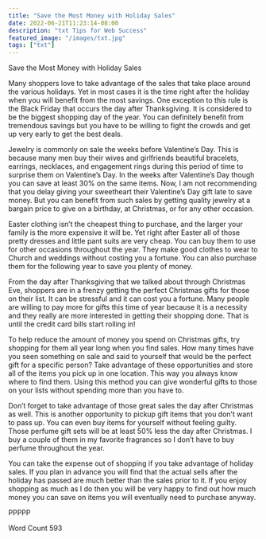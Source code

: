 ```yaml
---
title: "Save the Most Money with Holiday Sales"
date: 2022-06-21T11:23:14-08:00
description: "txt Tips for Web Success"
featured_image: "/images/txt.jpg"
tags: ["txt"]
---
```


Save the Most Money with Holiday Sales

Many shoppers love to take advantage of the sales that take place around the various holidays. Yet in most cases it is the time right after the holiday when you will benefit from the most savings. One exception to this rule is the Black Friday that occurs the day after Thanksgiving. It is considered to be the biggest shopping day of the year. You can definitely benefit from tremendous savings but you have to be willing to fight the crowds and get up very early to get the best deals.

Jewelry is commonly on sale the weeks before Valentine’s Day. This is because many men buy their wives and girlfriends beautiful bracelets, earrings, necklaces, and engagement rings during this period of time to surprise them on Valentine’s Day. In the weeks after Valentine’s Day though you can save at least 30% on the same items. Now, I am not recommending that you delay giving your sweetheart their Valentine’s Day gift late to save money. But you can benefit from such sales by getting quality jewelry at a bargain price to give on a birthday, at Christmas, or for any other occasion.

Easter clothing isn’t the cheapest thing to purchase, and the larger your family is the more expensive it will be. Yet right after Easter all of those pretty dresses and little pant suits are very cheap. You can buy them to use for other occasions throughout the year. They make good clothes to wear to Church and weddings without costing you a fortune. You can also purchase them for the following year to save you plenty of money. 

From the day after Thanksgiving that we talked about through Christmas Eve, shoppers are in a frenzy getting the perfect Christmas gifts for those on their list. It can be stressful and it can cost you a fortune. Many people are willing to pay more for gifts this time of year because it is a necessity and they really are more interested in getting their shopping done. That is until the credit card bills start rolling in!

To help reduce the amount of money you spend on Christmas gifts, try shopping for them all year long when you find sales. How many times have you seen something on sale and said to yourself that would be the perfect gift for a specific person? Take advantage of these opportunities and store all of the items you pick up in one location. This way you always know where to find them. Using this method you can give wonderful gifts to those on your lists without spending more than you have to.

Don’t forget to take advantage of those great sales the day after Christmas as well. This is another opportunity to pickup gift items that you don’t want to pass up. You can even buy items for yourself without feeling guilty. Those perfume gift sets will be at least 50% less the day after Christmas. I buy a couple of them in my favorite fragrances so I don’t have to buy perfume throughout the year. 

You can take the expense out of shopping if you take advantage of holiday sales. If you plan in advance you will find that the actual sells after the holiday has passed are much better than the sales prior to it. If you enjoy shopping as much as I do then you will be very happy to find out how much money you can save on items you will eventually need to purchase anyway. 

PPPPP

Word Count 593



